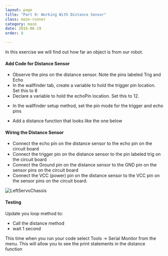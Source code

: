 ```yaml
---
layout: page
title: "Part 9: Working With Distance Sensor"
class: maze-runner
category: maze
date: 2016-06-19
order: 8

---
```


In this exercise we will find out how far an object is from our robot.

#### Add Code for Distance Sensor

* Observe the pins on the distance sensor. Note the pins labeled Trig and Echo
* In the wallfinder tab, create a variable to hold the trigger pin location. Set this to 8
* Declare a variable to hold the echoPin location. Set this to 12.

<script src="https://gist.github.com/dennisburton/deed78efa25be174b7359f227bdb4950.js"></script>

* In the wallfinder setup method, set the pin mode for the trigger and echo pins

<script src="https://gist.github.com/dennisburton/e7f66c80466bba827b80d74f7ed5d0d2.js"></script>

* Add a distance function that looks like the one below

<script src="https://gist.github.com/dennisburton/64c5f1cf59da42710638ce83b1419510.js"></script>

#### Wiring the Distance Sensor

* Connect the echo pin on the distance sensor to the echo pin on the circuit board
* Connect the trigger pin on the distance sensor to the pin labeled trig on the circuit board
* Connect the Ground pin on the distance sensor to the GND pin on the sensor pins on the circuit board
* Connect the VCC (power) pin on the distance sensor to the VCC pin on the sensor pins on the circuit board.

![LeftServoChassis]({{site.baseurl}}/assets/mazerunner/distance_wiring.jpg)

#### Testing

Update you loop method to:

* Call the distance method
* wait 1 second

This time when you run your code select Tools -> Serial Monitor from the menu. This will allow you to see the print statements in the distance function
